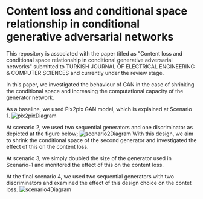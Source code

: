 # Content loss and conditional space relationship in conditional generative adversarial networks

This repository is associated with the paper titled as "Content loss and conditional space relationship in conditional generative adversarial networks" submitted to 
TURKISH JOURNAL OF ELECTRICAL ENGINEERING & COMPUTER SCIENCES  and  currently under the review stage. 

In this paper, we investigated the behaviour of GAN in the case of shrinking the conditional space and increasing the computational capacity of the generator network. 

As a baseline, we used Pix2pix GAN model, which is explained at Scenario 1. 
![pix2pixDiagram](https://user-images.githubusercontent.com/22565098/151542356-6c00c0a9-26e6-4ca8-a08f-f85b9db07c54.png)




At scenario 2, we used two sequential generators and one discriminator as depicted at the figure below;
![scenario2Diagram](https://user-images.githubusercontent.com/22565098/151543406-14d8dc26-a7cc-407a-a7a6-5b5d15cc2df8.png)
With this design, we aim to shrink the conditional space of the second generator and investigated the effect of this on the content loss. 


At scenario 3, we simply doubled the size of the generator used in Scenario-1 and monitored the effect of this on the content loss.

At the final scenario 4, we used two sequential generators with two discriminators and examined the effect of this design choice on the contet loss.
![scenario4Diagram](https://user-images.githubusercontent.com/22565098/151543930-dcd50657-f117-4729-89b6-f437bcdbb942.png)

